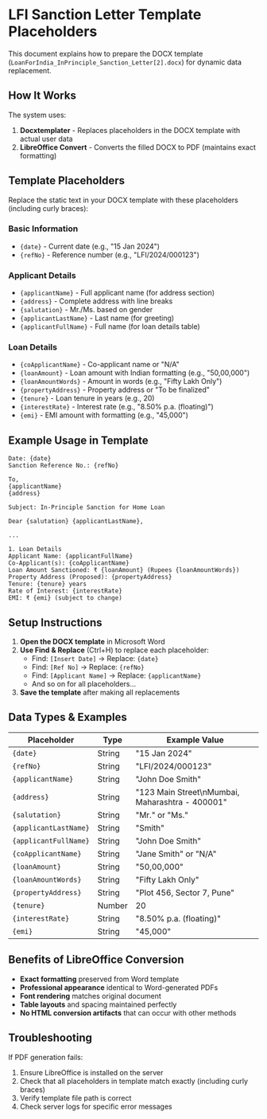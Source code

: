 # LFI Sanction Letter Template Placeholders

This document explains how to prepare the DOCX template (`LoanForIndia_InPrinciple_Sanction_Letter[2].docx`) for dynamic data replacement.

## How It Works

The system uses:
1. **Docxtemplater** - Replaces placeholders in the DOCX template with actual user data
2. **LibreOffice Convert** - Converts the filled DOCX to PDF (maintains exact formatting)

## Template Placeholders

Replace the static text in your DOCX template with these placeholders (including curly braces):

### Basic Information
- `{date}` - Current date (e.g., "15 Jan 2024")
- `{refNo}` - Reference number (e.g., "LFI/2024/000123")

### Applicant Details
- `{applicantName}` - Full applicant name (for address section)
- `{address}` - Complete address with line breaks
- `{salutation}` - Mr./Ms. based on gender
- `{applicantLastName}` - Last name (for greeting)
- `{applicantFullName}` - Full name (for loan details table)

### Loan Details
- `{coApplicantName}` - Co-applicant name or "N/A"
- `{loanAmount}` - Loan amount with Indian formatting (e.g., "50,00,000")
- `{loanAmountWords}` - Amount in words (e.g., "Fifty Lakh Only")
- `{propertyAddress}` - Property address or "To be finalized"
- `{tenure}` - Loan tenure in years (e.g., 20)
- `{interestRate}` - Interest rate (e.g., "8.50% p.a. (floating)")
- `{emi}` - EMI amount with formatting (e.g., "45,000")

## Example Usage in Template

```
Date: {date}
Sanction Reference No.: {refNo}

To,
{applicantName}
{address}

Subject: In-Principle Sanction for Home Loan

Dear {salutation} {applicantLastName},

...

1. Loan Details
Applicant Name: {applicantFullName}
Co-Applicant(s): {coApplicantName}
Loan Amount Sanctioned: ₹ {loanAmount} (Rupees {loanAmountWords})
Property Address (Proposed): {propertyAddress}
Tenure: {tenure} years
Rate of Interest: {interestRate}
EMI: ₹ {emi} (subject to change)
```

## Setup Instructions

1. **Open the DOCX template** in Microsoft Word
2. **Use Find & Replace** (Ctrl+H) to replace each placeholder:
   - Find: `[Insert Date]` → Replace: `{date}`
   - Find: `[Ref No]` → Replace: `{refNo}`
   - Find: `[Applicant Name]` → Replace: `{applicantName}`
   - And so on for all placeholders...
3. **Save the template** after making all replacements

## Data Types & Examples

| Placeholder | Type | Example Value |
|-------------|------|---------------|
| `{date}` | String | "15 Jan 2024" |
| `{refNo}` | String | "LFI/2024/000123" |
| `{applicantName}` | String | "John Doe Smith" |
| `{address}` | String | "123 Main Street\nMumbai, Maharashtra - 400001" |
| `{salutation}` | String | "Mr." or "Ms." |
| `{applicantLastName}` | String | "Smith" |
| `{applicantFullName}` | String | "John Doe Smith" |
| `{coApplicantName}` | String | "Jane Smith" or "N/A" |
| `{loanAmount}` | String | "50,00,000" |
| `{loanAmountWords}` | String | "Fifty Lakh Only" |
| `{propertyAddress}` | String | "Plot 456, Sector 7, Pune" |
| `{tenure}` | Number | 20 |
| `{interestRate}` | String | "8.50% p.a. (floating)" |
| `{emi}` | String | "45,000" |

## Benefits of LibreOffice Conversion

- **Exact formatting** preserved from Word template
- **Professional appearance** identical to Word-generated PDFs
- **Font rendering** matches original document
- **Table layouts** and spacing maintained perfectly
- **No HTML conversion artifacts** that can occur with other methods

## Troubleshooting

If PDF generation fails:
1. Ensure LibreOffice is installed on the server
2. Check that all placeholders in template match exactly (including curly braces)
3. Verify template file path is correct
4. Check server logs for specific error messages 